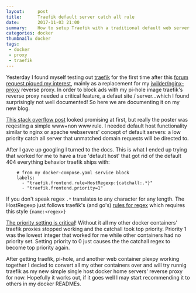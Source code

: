 ```yaml
---
layout:     post
title:      Traefik default server catch all rule
date:       2017-11-03 21:00
summary:    How to setup Traefik with a traditional default web server rule
categories: docker
thumbnail: docker
tags:
 - docker
 - proxy
 - traefik
---
```


Yesterday I found myself testing out [traefik](https://traefik.io/) for the first time after this [forum request piqued my interest](https://discourse.pi-hole.net/t/pi-hole-docker-docker-compose-x86-and-traefik-as-reverse-proxy/5321), mainly as a replacement for my [jwilder/nginx-proxy](https://github.com/jwilder/nginx-proxy) reverse proxy.  In order to block ads with my pi-hole image traefik's reverse proxy needed a critical feature, a defaut site / server...which I found surprisingly not well documented!  So here we are documenting it on my new blog.

[This stack overflow post](https://stackoverflow.com/questions/43171835/how-do-i-set-a-default-host-container-in-traefik-with-the-docker-backend) looked promising at first, but really the poster was reqesting a simple www+non www rule.  I needed default host functionality similar to nginx or apache webservers' concept of default servers: a low priority catch all server that unmatched domain requests will be directed to.

After I gave up googling I turned to the docs.  This is what I ended up trying that worked for me to have a true 'default host' that got rid of the default 404 everything behavior traefik ships with:

```
    # from my docker-compose.yaml service block
    labels:
      - "traefik.frontend.rule=HostRegexp:{catchall:.*}"
      - "traefik.frontend.priority=1"
```

If you don't speak regex `.*` translates to any character for any length.  The HostRegexp just follows traefik's (and go's) [rules for regex][1] which requires this style `{name:<regex>}`

[The priority setting is critical][2]!  Without it all my other docker containers' traefik proxies stopped working and the catchall took top priority.  Priority 1 was the lowest integer that worked for me while other containers had no priority set.  Setting priority to 0 just causes the the catchall regex to become top priority again.


After getting traefik, pi-hole, and another web container plexpy working together I decied to convert all my other containers over and will try runnig traefik as my new simple single host docker home servers' reverse proxy for now.  Hopefully it works out, if it goes well I may start recommending it to others in my docker READMEs.



  [1]: https://docs.traefik.io/basics/#matchers
  [2]: https://docs.traefik.io/basics/#priorities

